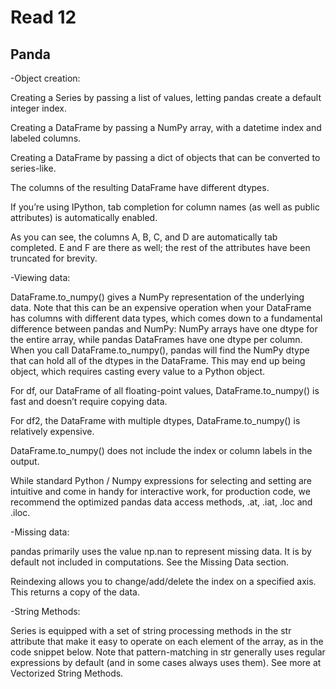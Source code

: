 # Read 12
## Panda
-Object creation:

Creating a Series by passing a list of values, letting pandas create a default integer index.

Creating a DataFrame by passing a NumPy array, with a datetime index and labeled columns.

Creating a DataFrame by passing a dict of objects that can be converted to series-like.

The columns of the resulting DataFrame have different dtypes.

If you’re using IPython, tab completion for column names (as well as public attributes) is automatically enabled.

As you can see, the columns A, B, C, and D are automatically tab completed. E and F are there as well; the rest of the attributes have been truncated for brevity.

-Viewing data:

DataFrame.to_numpy() gives a NumPy representation of the underlying data. Note that this can be an expensive operation when your DataFrame has columns with different data types, which comes down to a fundamental difference between pandas and NumPy: NumPy arrays have one dtype for the entire array, while pandas DataFrames have one dtype per column. When you call DataFrame.to_numpy(), pandas will find the NumPy dtype that can hold all of the dtypes in the DataFrame. This may end up being object, which requires casting every value to a Python object.

For df, our DataFrame of all floating-point values, DataFrame.to_numpy() is fast and doesn’t require copying data.

For df2, the DataFrame with multiple dtypes, DataFrame.to_numpy() is relatively expensive.

DataFrame.to_numpy() does not include the index or column labels in the output.

While standard Python / Numpy expressions for selecting and setting are intuitive and come in handy for interactive work, for production code, we recommend the optimized pandas data access methods, .at, .iat, .loc and .iloc.

-Missing data:

pandas primarily uses the value np.nan to represent missing data. It is by default not included in computations. See the Missing Data section.

Reindexing allows you to change/add/delete the index on a specified axis. This returns a copy of the data.

-String Methods:

Series is equipped with a set of string processing methods in the str attribute that make it easy to operate on each element of the array, as in the code snippet below. Note that pattern-matching in str generally uses regular expressions by default (and in some cases always uses them). See more at Vectorized String Methods.

